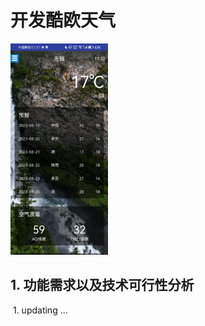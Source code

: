 # 开发酷欧天气

<img src="image/image-20230818231242669.png" alt="image-20230818231242669" style="zoom:33%;" />

## 1. 功能需求以及技术可行性分析

​	1. updating ...



